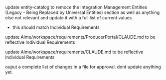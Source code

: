 update entity-catalog to remoce the Integration Management Entities (Legacy - Being Replaced by Universal Entities) section as well as anything else not relevant and update it with a full list of current values
* this should match Individual Requirements

update Aime/workspace/requirements/ProducerPortal/CLAUDE.md to be reflective Individual Requirements

update Aime/workspace/requirements/CLAUDE.md to be reflective Individual Requirements

ouput a complete list of changes in a file for approval. dont update anything yet.